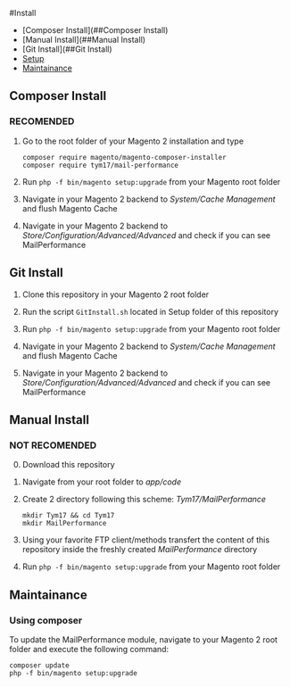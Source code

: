 #Install
* [Composer Install](##Composer Install)
* [Manual Install](##Manual Install)
* [Git Install](##Git Install)
* [Setup](##setup)
* [Maintainance](##Maintainance)

## Composer Install

### RECOMENDED

1. Go to the root folder of your Magento 2 installation and type

   ```shell
   composer require magento/magento-composer-installer
   composer require tym17/mail-performance
   ```

2. Run `php -f bin/magento setup:upgrade` from your Magento root folder

3. Navigate in your Magento 2 backend to *System/Cache Management* and flush Magento Cache

4. Navigate in your Magento 2 backend to *Store/Configuration/Advanced/Advanced* and check if you can see MailPerformance

## Git Install

1. Clone this repository in your Magento 2 root folder

2. Run the script `GitInstall.sh` located in Setup folder of this repository

3. Run `php -f bin/magento setup:upgrade` from your Magento root folder

4. Navigate in your Magento 2 backend to *System/Cache Management* and flush Magento Cache

5. Navigate in your Magento 2 backend to *Store/Configuration/Advanced/Advanced* and check if you can see MailPerformance

## Manual Install

### NOT RECOMENDED

0. Download this repository

1. Navigate from your root folder to *app/code*

2. Create 2 directory following this scheme: *Tym17/MailPerformance*

   ```shell
   mkdir Tym17 && cd Tym17
   mkdir MailPerformance
   ```

3. Using your favorite FTP client/methods transfert the content of this repository inside the freshly created *MailPerformance* directory

4. Run `php -f bin/magento setup:upgrade` from your Magento root folder

## Maintainance

### Using composer
 To update the MailPerformance module, navigate to your Magento 2 root folder and execute the following command:
 ```shell
 composer update
 php -f bin/magento setup:upgrade
 ```
